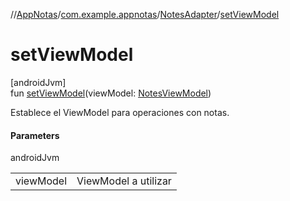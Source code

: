 //[AppNotas](../../../index.md)/[com.example.appnotas](../index.md)/[NotesAdapter](index.md)/[setViewModel](set-view-model.md)

# setViewModel

[androidJvm]\
fun [setViewModel](set-view-model.md)(viewModel: [NotesViewModel](../../com.example.appnotas.database/-notes-view-model/index.md))

Establece el ViewModel para operaciones con notas.

#### Parameters

androidJvm

| | |
|---|---|
| viewModel | ViewModel a utilizar |
